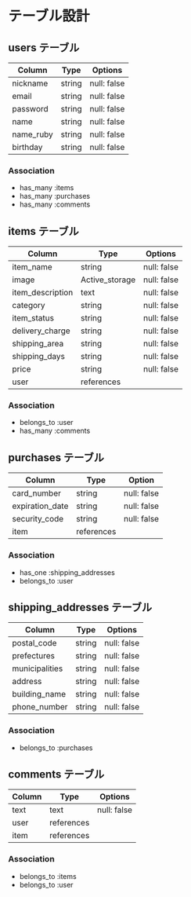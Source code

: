 # テーブル設計

## users テーブル

| Column    | Type    |  Options    |
|-----------|---------|-------------|
| nickname  | string  | null: false |
| email     | string  | null: false |
| password  | string  | null: false |
| name      | string  | null: false |
| name_ruby | string  | null: false |
| birthday  | string  | null: false |

### Association

- has_many :items
- has_many :purchases
- has_many :comments


## items テーブル

| Column           | Type           |  Options    |
|------------------|----------------|-------------|
| item_name        | string         | null: false |
| image            | Active_storage | null: false |
| item_description | text           | null: false |
| category         | string         | null: false |
| item_status      | string         | null: false |
| delivery_charge  | string         | null: false |
| shipping_area    | string         | null: false |
| shipping_days    | string         | null: false |
| price            | string         | null: false |
| user             | references     |             |

### Association

- belongs_to :user
- has_many :comments

## purchases テーブル

| Column          | Type       | Option      |
|-----------------|------------|-------------|
| card_number     | string     | null: false |
| expiration_date | string     | null: false |
| security_code   | string     | null: false |
| item            | references |             |

### Association

- has_one :shipping_addresses
- belongs_to :user

## shipping_addresses テーブル

| Column         | Type   | Options     |
|----------------|--------|-------------|
| postal_code    | string | null: false |
| prefectures    | string | null: false |
| municipalities | string | null: false |
| address        | string | null: false |
| building_name  | string | null: false |
| phone_number   | string | null: false |

### Association

- belongs_to :purchases

## comments テーブル

| Column | Type       | Options     |
|--------|------------|-------------|
| text   | text       | null: false |
| user   | references |             |
| item   | references |             |

### Association

- belongs_to :items
- belongs_to :user
